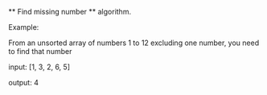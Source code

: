 ** Find missing number ** algorithm.
 
 Example:
 
 From an unsorted array of numbers 1 to 12 excluding one number, you need to find that number
 
 input: [1, 3, 2, 6, 5]
 
 output: 4